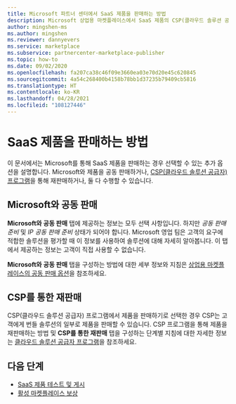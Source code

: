 ```yaml
---
title: Microsoft 파트너 센터에서 SaaS 제품을 판매하는 방법
description: Microsoft 상업용 마켓플레이스에서 SaaS 제품의 CSP(클라우드 솔루션 공급자) 프로그램 옵션을 통해 Microsoft와 공동 판매 및 재판매하는 방법에 대해 알아봅니다.
author: mingshen-ms
ms.author: mingshen
ms.reviewer: dannyevers
ms.service: marketplace
ms.subservice: partnercenter-marketplace-publisher
ms.topic: how-to
ms.date: 09/02/2020
ms.openlocfilehash: fa207ca38c46f09e3660ea03e70d20e45c620845
ms.sourcegitcommit: 4a54c268400b4158b78bb1d37235b79409cb5816
ms.translationtype: HT
ms.contentlocale: ko-KR
ms.lasthandoff: 04/28/2021
ms.locfileid: "108127446"
---
```

# <a name="how-to-sell-your-saas-offer"></a>SaaS 제품을 판매하는 방법

이 문서에서는 Microsoft를 통해 SaaS 제품을 판매하는 경우 선택할 수 있는 추가 옵션을 설명합니다. Microsoft와 제품을 공동 판매하거나, [CSP(클라우드 솔루션 공급자) 프로그램](cloud-solution-providers.md)을 통해 재판매하거나, 둘 다 수행할 수 있습니다.

## <a name="co-sell-with-microsoft"></a>Microsoft와 공동 판매

**Microsoft와 공동 판매** 탭에 제공하는 정보는 모두 선택 사항입니다. 하지만 _공동 판매 준비_ 및 _IP 공동 판매 준비_ 상태가 되어야 합니다. Microsoft 영업 팀은 고객의 요구에 적합한 솔루션을 평가할 때 이 정보를 사용하여 솔루션에 대해 자세히 알아봅니다. 이 탭에서 제공하는 정보는 고객이 직접 사용할 수 없습니다.

**Microsoft와 공동 판매** 탭을 구성하는 방법에 대한 세부 정보와 지침은 [상업용 마켓플레이스의 공동 판매 옵션](./co-sell-configure.md)을 참조하세요.

## <a name="resell-through-csps"></a>CSP를 통한 재판매

CSP(클라우드 솔루션 공급자) 프로그램에서 제품을 판매하기로 선택한 경우 CSP는 고객에게 번들 솔루션의 일부로 제품을 판매할 수 있습니다. CSP 프로그램을 통해 제품을 재판매하는 방법 및 **CSP를 통한 재판매** 탭을 구성하는 단계별 지침에 대한 자세한 정보는 [클라우드 솔루션 공급자 프로그램](cloud-solution-providers.md)을 참조하세요.

## <a name="next-steps"></a>다음 단계

- [SaaS 제품 테스트 및 게시](test-publish-saas-offer.md)
- [활성 마켓플레이스 보상](partner-center-portal/marketplace-rewards.md)